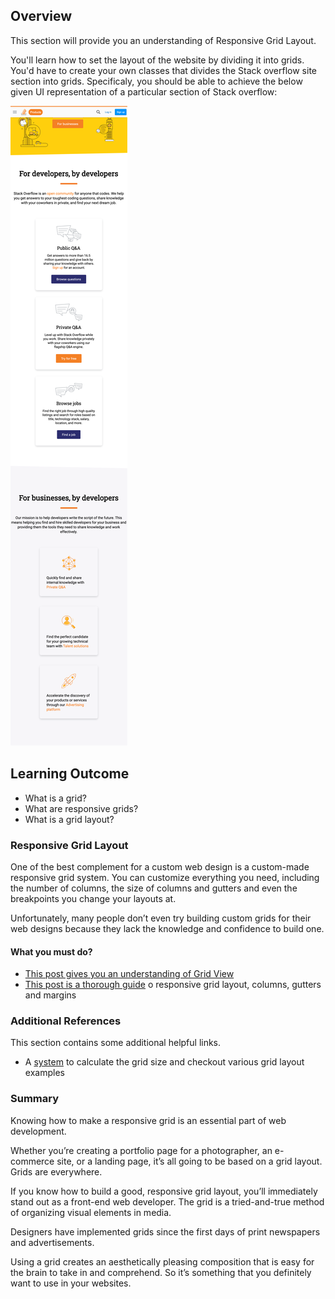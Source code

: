 ## Overview

This section will provide you an understanding of Responsive Grid Layout.

You'll learn how to set the layout of the website by dividing it into grids. You'd have to create your own classes that divides the Stack overflow site section into grids. Specificaly, you should be able to achieve the below given UI representation of a particular section of Stack overflow:

![Responsive Grids](images/res_grid.png)

## Learning Outcome

- What is a grid?
- What are responsive grids?
- What is a grid layout?

### Responsive Grid Layout

One of the best complement for a custom web design is a custom-made responsive grid system. You can customize everything you need, including the number of columns, the size of columns and gutters and even the breakpoints you change your layouts at.

Unfortunately, many people don’t even try building custom grids for their web designs because they lack the knowledge and confidence to build one.

#### What you must do?

- [This post gives you an understanding of Grid View](https://www.w3schools.com/css/css_rwd_grid.asp)
- [This post is a thorough guide](https://material.io/design/layout/responsive-layout-grid.html#) o responsive grid layout, columns, gutters and margins

### Additional References

This section contains some additional helpful links.

- A [system](http://www.responsivegridsystem.com/) to calculate the grid size and checkout various grid layout examples

### Summary

Knowing how to make a responsive grid is an essential part of web development.

Whether you’re creating a portfolio page for a photographer, an e-commerce site, or a landing page, it’s all going to be based on a grid layout. Grids are everywhere.

If you know how to build a good, responsive grid layout, you’ll immediately stand out as a front-end web developer. The grid is a tried-and-true method of organizing visual elements in media.

Designers have implemented grids since the first days of print newspapers and advertisements.

Using a grid creates an aesthetically pleasing composition that is easy for the brain to take in and comprehend. So it’s something that you definitely want to use in your websites.

